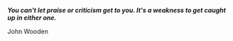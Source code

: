 _**You can't let praise or criticism get to you. It's a weakness to get caught up in either one.**_

John Wooden